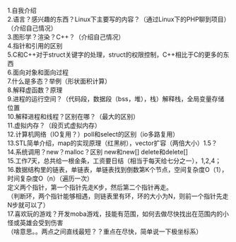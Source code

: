 1.自我介绍  
2.语言？感兴趣的东西？Linux下主要写的内容？（通过Linux下的PHP聊到项目）（介绍自己情况）  
3.图形学？渲染？C++？（介绍自己情况）  
4.指针和引用的区别  
5.C和C++对于struct关键字的处理，struct的权限控制，C++相比于C的更多的东西  
6.面向对象和面向过程  
7.什么是多态？举例（形状面积计算）  
8.解释虚函数？原理  
9.进程的运行空间？（代码段，数据段（bss，堆），栈）解释栈，全局变量存储位置  
10.解释进程和线程？区别在哪？（最大的区别）  
11.虚拟内存？（段页式虚拟内存）  
12.计算机网络（IO复用？）poll和select的区别（io多路复用）  
13.STL简单介绍，map的实现原理（红黑树），vector扩容（两倍大小）1.5？  
14.系统调用？new？malloc？区别       new和new[]    delete和delete[]  
15.工作7天，总共给一根金条，工资要日结（相当于每天给七分之一），1,2,4；  
16.数据结构里的链表，单链表，单链表找到倒数第K个节点，空间复杂度O（1），时间复杂度O（n）（遍历一次）  
     定义两个指针，第一个指针先走K步，然后第二个指针再走。  
    （判断环，两个指针能够相遇，则链表里有环，环的大小为N，则前一个指针先走N步就可以了）  
17.喜欢玩的游戏？开发moba游戏，技能有范围，如何去做尽快找出在范围内的小怪或英雄会受到伤害  
    （啥意思。。两点之间直线最短？？重点在尽快，简单说一下极坐标系）
